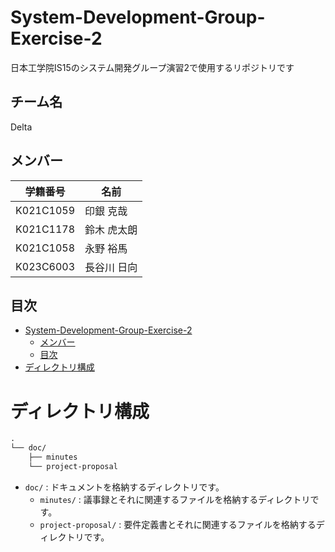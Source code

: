 # System-Development-Group-Exercise-2
日本工学院IS15のシステム開発グループ演習2で使用するリポジトリです

## チーム名
Delta

## メンバー
|学籍番号|名前|
|-|-|
|K021C1059|印銀 克哉|
|K021C1178|鈴木 虎太朗|
|K021C1058|永野 裕馬|
|K023C6003|長谷川 日向|

## 目次

- [System-Development-Group-Exercise-2](#System-Development-Group-Exercise-2)
  - [メンバー](#メンバー)
  - [目次](#目次)
- [ディレクトリ構成](#ディレクトリ構成)


# ディレクトリ構成
```md
.
└── doc/
    ├── minutes
    └── project-proposal

```

- `doc/` : ドキュメントを格納するディレクトリです。
  - `minutes/` : 議事録とそれに関連するファイルを格納するディレクトリです。
  - `project-proposal/` : 要件定義書とそれに関連するファイルを格納するディレクトリです。

